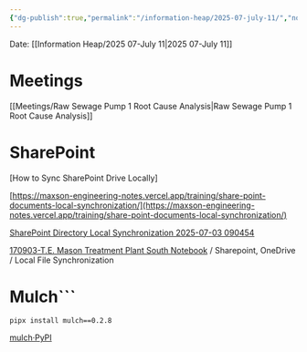 ```yaml
---
{"dg-publish":true,"permalink":"/information-heap/2025-07-july-11/","noteIcon":"","created":"2025-07-11T14:02:19.924-05:00"}
---
```


Date: [[Information Heap/2025 07-July 11\|2025 07-July 11]]

# Meetings
[[Meetings/Raw Sewage Pump 1 Root Cause Analysis\|Raw Sewage Pump 1 Root Cause Analysis]]

# SharePoint
[How to Sync SharePoint Drive Locally]

[https://maxson-engineering-notes.vercel.app/training/share-point-documents-local-synchronization/](https://maxson-engineering-notes.vercel.app/training/share-point-documents-local-synchronization/)

[SharePoint Directory Local Synchronization 2025-07-03 090454](https://memphistngov.sharepoint.com/:v:/r/sites/170903-TEMasonTreatmentPlantSouth/Shared%20Documents/Maxson/Training%20-%20Heap/SharePoint,%20OneDrive,%20Teams/SharePoint%20Directory%20Local%20Synchronization%202025-07-03%20090454.mp4?csf=1&web=1&e=lpzeYf)

[170903-T.E. Mason Treatment Plant South Notebook](https://memphistngov.sharepoint.com/:o:/r/sites/170903-TEMasonTreatmentPlantSouth/SiteAssets/170903-T.E.%20Mason%20Treatment%20Plant%20South%20Notebook?d=w003be40c085242039c582f2fc5239b36&csf=1&web=1&e=6Nc8PR) / Sharepoint, OneDrive / Local File Synchronization

# Mulch```
```
pipx install mulch==0.2.8
```
[mulch·PyPI](https://pypi.org/project/mulch/)